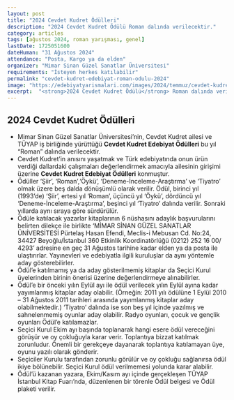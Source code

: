 ```yaml
---
layout: post
title: "2024 Cevdet Kudret Ödülleri"
description: "2024 Cevdet Kudret Ödülü Roman dalında verilecektir."
category: articles
tags: [ağustos 2024, roman yarışması, genel]
lastDate: 1725051600
dateHuman: "31 Ağustos 2024"
attendance: "Posta, Kargo ya da elden"
organizer: "Mimar Sinan Güzel Sanatlar Üniversitesi"
requirements: "İsteyen herkes katılabilir"
permalink: "cevdet-kudret-edebiyat-roman-odulu-2024"
image: "https://edebiyatyarismalari.com/images/2024/temmuz/cevdet-kudret-edebiyat-odulleri.jpg"
excerpt:  "<strong>2024 Cevdet Kudret Ödülü</strong> Roman dalında verilecektir."
---
```


## 2024 Cevdet Kudret Ödülleri

- Mimar Sinan Güzel Sanatlar Üniversitesi’nin, Cevdet Kudret ailesi ve TÜYAP iş birliğinde yürüttüğü **Cevdet Kudret Edebiyat Ödülleri** bu yıl “Roman” dalında verilecektir.
- Cevdet Kudret’in anısını yaşatmak ve Türk edebiyatında onun ürün verdiği dallardaki çalışmaları değerlendirmek amacıyla ailesinin girişimi üzerine **Cevdet Kudret Edebiyat Ödülleri** konmuştur.
- Ödüller ‘Şiir’, ‘Roman’,‘Öykü’, ‘Deneme-İnceleme-Araştırma’ ve ‘Tiyatro’ olmak üzere beş dalda dönüşümlü olarak verilir. Ödül, birinci yıl (1993’de) ‘Şiir’, ertesi yıl ‘Roman’, üçüncü yıl ‘Öykü’, dördüncü yıl ‘Deneme-İnceleme-Araştırma’, beşinci yıl ‘Tiyatro’ dalında verilir. Sonraki yıllarda aynı sıraya göre sürdürülür.
- Ödüle katılacak yazarlar kitaplarının 6 nüshasını adaylık başvurularını belirten dilekçe ile birlikte ‘MİMAR SİNAN GÜZEL SANATLAR ÜNİVERSİTESİ Pürtelaş Hasan Efendi, Meclis-i Mebusan Cd. No:24, 34427 Beyoğlu/İstanbul 360 Etkinlik Koordinatörlüğü (0212) 252 16 00/ 4293’ adresine en geç 31 Ağustos tarihine kadar elden ya da posta ile ulaştırırlar. Yayınevleri ve edebiyatla ilgili kuruluşlar da aynı yöntemle aday gösterebilirler.
- Ödül’e katılmamış ya da aday gösterilmemiş kitaplar da Seçici Kurul üyelerinden birinin önerisi üzerine değerlendirmeye alınabilirler.
- Ödül’e bir önceki yılın Eylül ayı ile ödül verilecek yılın Eylül ayına kadar yayımlanmış kitaplar aday olabilir. (Örneğin: 2011 yılı ödülüne 1 Eylül 2010 – 31 Ağustos 2011 tarihleri arasında yayımlanmış kitaplar aday olabilmektedir.) ‘Tiyatro’ dalında ise son beş yıl içinde yazılmış ve sahnelenmemiş oyunlar aday olabilir. Radyo oyunları, çocuk ve gençlik oyunları Ödül’e katılamazlar.
- Seçici Kurul Ekim ayı başında toplanarak hangi esere ödül vereceğini görüşür ve oy çokluğuyla karar verir. Toplantıya bizzat katılmak zorunludur. Önemli bir gerekçeye dayanarak toplantıya katılamayan üye, oyunu yazılı olarak gönderir.
- Seçiciler Kurulu tarafından zorunlu görülür ve oy çokluğu sağlanırsa ödül ikiye bölünebilir. Seçici Kurul ödül verilmemesi yolunda karar alabilir.
- Ödül’ü kazanan yazara, Ekim/Kasım ayı içinde gerçekleşen TÜYAP İstanbul Kitap Fuarı’nda, düzenlenen bir törenle Ödül belgesi ve Ödül plaketi verilir.